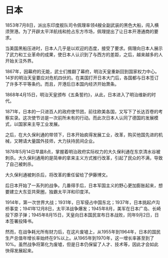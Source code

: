 #  日本

1853年7月8日，派出东印度舰队司令佩理率领4艘全副武装的黑色大船，闯入横须贺港。为了开辟太平洋航线和抢占东方市场，佩理提出了让日本开港通商的要求。  

当美国黑船压进时，日本人几乎是以欢迎的态度，接受了要求。佩理向日本人展示了武力和工业革命的成果，使日本人认识到了与西方的差距，之后，越来越多的人开始关注外界。  

1867年，因幕府的无能，武士们推翻了幕府，明治天皇重新回到国家权力中心。14岁的明治天皇要应对危机四伏的。在美国打开日本大门后，各国都与日本签订了许多不平等条约。而且，开港后日本国内经济开始萧条。  

1868年4月15日，明治天皇颁布《五条誓约》，从此，日本进入了明治维新的时代。  

1871年，日本的一只进百人的政府使节团，前往欧美各国，又写下了长达百卷的考察实录。这次使节访是一次前所未有的行动。而此次日本人认同了德国的发展模式，以国家来主导工业发展。  

之后，在大久保利通的带领下，日本开始疯得发展工业，改革，购买他国先进的机械，又聘请大量国外技师，大力扶持民间企业。  

1878年5月14日早晨8点，掌握着明治政府实际权力的大久保利通在东京清水谷被刺杀。大久保利通用的是简单的拿来主义方式推行改革，引起了民众的不满，导致了自己被刺杀。  

大久保利通被刺杀后，将改革的重任留给了伊藤博文。  

后日本开始了一系列的战争。几番得手后，日本军国主义的野心更加膨胀起来，想要建立大东亚共荣圈，独霸太平洋和印度洋。  

1914年，第一次世界大战；1931年，日军侵占中国东北；1937年，日本挑起卢沟桥事变；1941年12月8日，太平洋战争爆发；1945年8月，美军在日本广岛、长崎投下原子弹；1945年8月15日，天皇向日本国民宣布日本战败，同年9月2日，日本签署投降书。  

然而，在战争耗光所有财力后，在这片废墟上，从1955年到1964年，日本的国民生产总值年增长率始终在9%以上。从1965年到1970年，这一增长率甚至到了10%。虽然战争将第化为废墟，但是日本仍保留了人才、技术等，因此才会如此快得发展起来。